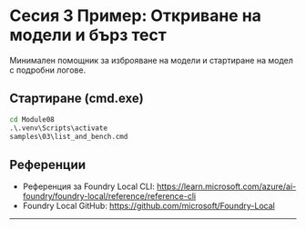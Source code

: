 <!--
CO_OP_TRANSLATOR_METADATA:
{
  "original_hash": "ed8edea2fc43898c2537130fb3ae6878",
  "translation_date": "2025-09-23T01:20:57+00:00",
  "source_file": "Module08/samples/03/README.md",
  "language_code": "bg"
}
-->
# Сесия 3 Пример: Откриване на модели и бърз тест

Минимален помощник за изброяване на модели и стартиране на модел с подробни логове.

## Стартиране (cmd.exe)
```cmd
cd Module08
.\.venv\Scripts\activate
samples\03\list_and_bench.cmd
```

## Референции
- Референция за Foundry Local CLI: https://learn.microsoft.com/azure/ai-foundry/foundry-local/reference/reference-cli
- Foundry Local GitHub: https://github.com/microsoft/Foundry-Local

---

